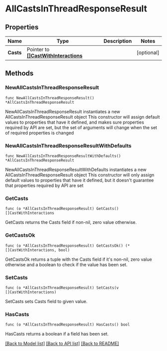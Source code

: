 # AllCastsInThreadResponseResult

## Properties

Name | Type | Description | Notes
------------ | ------------- | ------------- | -------------
**Casts** | Pointer to [**[]CastWithInteractions**](CastWithInteractions.md) |  | [optional] 

## Methods

### NewAllCastsInThreadResponseResult

`func NewAllCastsInThreadResponseResult() *AllCastsInThreadResponseResult`

NewAllCastsInThreadResponseResult instantiates a new AllCastsInThreadResponseResult object
This constructor will assign default values to properties that have it defined,
and makes sure properties required by API are set, but the set of arguments
will change when the set of required properties is changed

### NewAllCastsInThreadResponseResultWithDefaults

`func NewAllCastsInThreadResponseResultWithDefaults() *AllCastsInThreadResponseResult`

NewAllCastsInThreadResponseResultWithDefaults instantiates a new AllCastsInThreadResponseResult object
This constructor will only assign default values to properties that have it defined,
but it doesn't guarantee that properties required by API are set

### GetCasts

`func (o *AllCastsInThreadResponseResult) GetCasts() []CastWithInteractions`

GetCasts returns the Casts field if non-nil, zero value otherwise.

### GetCastsOk

`func (o *AllCastsInThreadResponseResult) GetCastsOk() (*[]CastWithInteractions, bool)`

GetCastsOk returns a tuple with the Casts field if it's non-nil, zero value otherwise
and a boolean to check if the value has been set.

### SetCasts

`func (o *AllCastsInThreadResponseResult) SetCasts(v []CastWithInteractions)`

SetCasts sets Casts field to given value.

### HasCasts

`func (o *AllCastsInThreadResponseResult) HasCasts() bool`

HasCasts returns a boolean if a field has been set.


[[Back to Model list]](../README.md#documentation-for-models) [[Back to API list]](../README.md#documentation-for-api-endpoints) [[Back to README]](../README.md)


